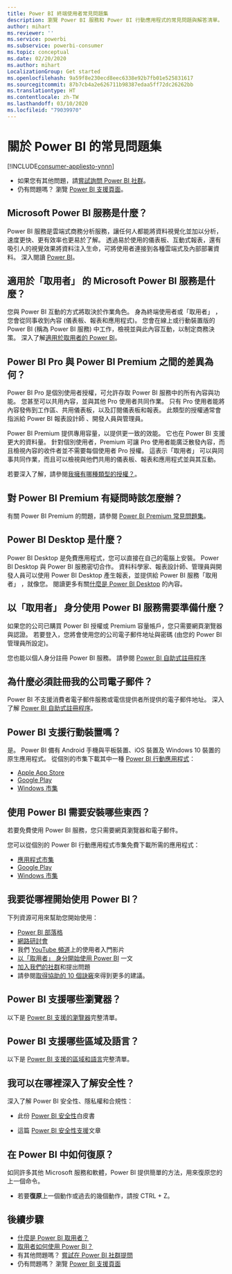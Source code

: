 ```yaml
---
title: Power BI 終端使用者常見問題集
description: 瀏覽 Power BI 服務和 Power BI 行動應用程式的常見問題與解答清單。
author: mihart
ms.reviewer: ''
ms.service: powerbi
ms.subservice: powerbi-consumer
ms.topic: conceptual
ms.date: 02/20/2020
ms.author: mihart
LocalizationGroup: Get started
ms.openlocfilehash: 9a59f8e230ecd8eec6338e92b7fb01e525831617
ms.sourcegitcommit: 87b7cb4a2e626711b98387edaa5ff72dc26262bb
ms.translationtype: HT
ms.contentlocale: zh-TW
ms.lasthandoff: 03/10/2020
ms.locfileid: "79039970"
---
```

# <a name="frequently-asked-questions-about-power-bi"></a>關於 Power BI 的常見問題集

[!INCLUDE[consumer-appliesto-ynnn](../includes/consumer-appliesto-ynnn.md)]

* 如果您有其他問題，請[嘗試詢問 Power BI 社群](https://community.powerbi.com/)。
* 仍有問題嗎？ 瀏覽 [Power BI 支援頁面](https://powerbi.microsoft.com/support/)。

## <a name="what-is-the-microsoft-power-bi-service"></a>Microsoft Power BI 服務是什麼？

Power BI 服務是雲端式商務分析服務，讓任何人都能將資料視覺化並加以分析，速度更快、更有效率也更易於了解。 透過易於使用的儀表板、互動式報表，還有吸引人的視覺效果將資料注入生命，可將使用者連接到各種雲端式及內部部署資料。 深入閱讀 [Power BI](../fundamentals/power-bi-overview.md)。

## <a name="what-is-the-microsoft-power-bi-service-for-consumers"></a>適用於「取用者」  的 Microsoft Power BI 服務是什麼？

您與 Power BI 互動的方式將取決於作業角色。 身為終端使用者或「取用者」  ，您會從同事收到內容 (儀表板、報表和應用程式)。 您會在線上或行動裝置版的 Power BI (稱為 Power BI 服務) 中工作，檢視並與此內容互動，以制定商務決策。  深入了解[適用於取用者的 Power BI](index.yml)。


## <a name="whats-the-difference-between-power-bi-pro-and-power-bi-premium"></a>Power BI Pro 與 Power BI Premium 之間的差異為何？

Power BI Pro 是個別使用者授權，可允許存取 Power BI 服務中的所有內容與功能。 您甚至可以共用內容，並與其他 Pro 使用者共同作業。 只有 Pro 使用者能將內容發佈到工作區、共用儀表板，以及訂閱儀表板和報表。 此類型的授權通常會指派給 Power BI 報表設計師  、開發人員與管理員。 

Power BI Premium 提供專用容量，以提供更一致的效能。 它也在 Power BI 支援更大的資料量。 針對個別使用者，Premium 可讓 Pro 使用者能廣泛散發內容，而且檢視內容的收件者並不需要每個使用者 Pro 授權。 這表示「取用者」  可以與同事共同作業，而且可以檢視與他們共用的儀表板、報表和應用程式並與其互動。 

若要深入了解，請參閱[我擁有哪種類型的授權？](end-user-license.md)。

## <a name="what-if-i-have-questions-about-power-bi-premium"></a>對 Power BI Premium 有疑問時該怎麼辦？

有關 Power BI Premium 的問題，請參閱 [Power BI Premium 常見問題集](../service-premium-faq.md)。

## <a name="what-is-power-bi-desktop"></a>Power BI Desktop 是什麼？

Power BI Desktop 是免費應用程式，您可以直接在自己的電腦上安裝。 Power BI Desktop 與 Power BI 服務密切合作。  資料科學家、報表設計師、管理員與開發人員可以使用 Power BI Desktop 產生報表，並提供給 Power BI 服務「取用者」  ，就像您。 閱讀更多有關[什麼是 Power BI Desktop](../desktop-what-is-desktop.md) 的內容。

## <a name="what-do-i-need-to-use-the-power-bi-service-as-a-consumer"></a>以「取用者」  身分使用 Power BI 服務需要準備什麼？

如果您的公司已購買 Power BI 授權或 Premium 容量帳戶，您只需要網頁瀏覽器與認證。 若要登入，您將會使用您的公司電子郵件地址與密碼 (由您的 Power BI 管理員所設定)。  

您也能以個人身分註冊 Power BI 服務。 請參閱 [Power BI 自助式註冊程序](../service-self-service-signup-for-power-bi.md)

## <a name="why-do-i-have-to-sign-up-with-my-work-email"></a>為什麼必須註冊我的公司電子郵件？

Power BI 不支援消費者電子郵件服務或電信提供者所提供的電子郵件地址。 深入了解 [Power BI 自助式註冊程序](../service-self-service-signup-for-power-bi.md)。

## <a name="does-power-bi-support-mobile-devices"></a>Power BI 支援行動裝置嗎？

是。 Power BI 備有 Android 手機與平板裝置、iOS 裝置及 Windows 10 裝置的原生應用程式。 從個別的市集下載其中一種 [Power BI 行動應用程式](https://powerbi.microsoft.com/mobile)：  

* [Apple App Store](https://go.microsoft.com/fwlink/?LinkId=526218)
* [Google Play](https://go.microsoft.com/fwlink/?LinkID=544867&clcid=0x409)
* [Windows 市集](https://go.microsoft.com/fwlink/?LinkId=526478)

## <a name="what-do-i-need-to-install-to-use-power-bi"></a>使用 Power BI 需要安裝哪些東西？

若要免費使用 Power BI 服務，您只需要網頁瀏覽器和電子郵件。

您可以從個別的 Power BI 行動應用程式市集免費下載所需的應用程式：

* [應用程式市集](https://go.microsoft.com/fwlink/?LinkId=526218)
* [Google Play](https://go.microsoft.com/fwlink/?LinkID=544867&clcid=0x409)
* [Windows 市集](https://go.microsoft.com/fwlink/?LinkId=526478)

## <a name="where-do-i-get-started-with-power-bi"></a>我要從哪裡開始使用 Power BI？

下列資源可用來幫助您開始使用：

* [Power BI 部落格](https://blogs.msdn.com/b/powerbi/)
* [網路研討會](../webinars.md)
* 我們 [YouTube 頻道](https://www.youtube.com/user/mspowerbi)上的使用者入門影片
* [以「取用者」  身分開始使用 Power BI](index.yml) 一文
* [加入我們的社群](https://community.powerbi.com/)和提出問題
* 請參閱[取得協助的 10 個訣竅](../service-tips-for-finding-help.md)來得到更多的建議。

## <a name="what-browsers-does-power-bi-support"></a>Power BI 支援哪些瀏覽器？

以下是 [Power BI 支援的瀏覽器](../service-browser-support.md)完整清單。

## <a name="what-regions-and-languages-does-power-bi-support"></a>Power BI 支援哪些區域及語言？

以下是 [Power BI 支援的區域和語言](../supported-languages-countries-regions.md)完整清單。

## <a name="where-can-i-learn-more-about-security"></a>我可以在哪裡深入了解安全性？

深入了解 Power BI 安全性、隱私權和合規性：

* 此份 [Power BI 安全性](https://go.microsoft.com/fwlink/?LinkId=829185)白皮書

* 這篇 [Power BI 安全性支援](../service-admin-power-bi-security.md)文章

## <a name="how-do-i-undo-in-power-bi"></a>在 Power BI 中如何復原？

如同許多其他 Microsoft 服務和軟體，Power BI 提供簡單的方法，用來復原您的上一個命令。

* 若要**復原**上一個動作或過去的幾個動作，請按 CTRL + Z。

## <a name="next-steps"></a>後續步驟

* [什麼是 Power BI 取用者？](end-user-consumer.md)
* [取用者如何使用 Power BI？](end-user-reading-view.md)
* 有其他問題嗎？ [嘗試在 Power BI 社群提問](https://community.powerbi.com/)
* 仍有問題嗎？ 瀏覽 [Power BI 支援頁面](https://powerbi.microsoft.com/support/)